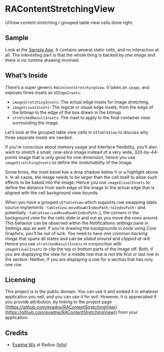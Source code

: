 # RAContentStretchingView

UIView content stretching / grouped table view cells done right.

## Sample

Look at the [Sample App](https://github.com/evadne/RAContentStretchingView-Sample).  It contains several static cells, and no interaction at all.  The interesting part is that the whole thing is backed by *one image* and there is no runtime drawing involved.

## What’s Inside

There’s a super generic `RAContentStretchingView`.  It takes an `image`, and exposes three insets as `UIEdgeInsets`:

*	`imageStretchingInsets`: The actual edge insets for image stretching. 
*	`imageVisualInsets`: The logical or visual edge insets, from the edge of the bitmap to the edge of the box drawn in the bitmap.
*	`stretchedResultInsets`: The inset to apply to the final container view surrounding the image.

Let’s look at the grouped table view cells in `UITableView` to discuss why three separate insets are needed.  

If you’re conscious about memory usage and interface flexibility, you’ll also want to stretch a small, nine-slice image instead of a very wide, 320-by-44-points image that is only good for one dimension, hence you use `imageStretchingInsets` to define the stretchability of the image.

Some times, the inset bevel has a drop shadow below it or a highlight above it.  In all cases, the image needs to be larger than the cell itself to allow such effects to be baked into the image.  Hence you use `imageVisualInsets` to define the distance from each edge of the image to the actual edge that is aligned with the cell background view bounds.

When you have a grouped `UITableView` which supports row swapping (data source implements `-tableView:moveRowAtIndexPath:toIndexPath:` and potentially `-tableView:canMoveRowAtIndexPath:`), the corners in the background view for the cells slide in and out as you move the rows around.  This behavior can be observed within the Notifications settings pane in Settings.app as well.  If you’re drawing the backgrounds in code using Core Graphics, you’ll be out of luck.  You need to have *one common backing image* that spans all states and can be *slided around* and *clipped at-will*.  Hence you use `stretchedResultInsets` in conjunction with `imageVisualInsets` to clip the top or bottom parts of the image off.  Both, if you are displaying the view for a middle row that is not the first or last row in the section.  Neither, if you are displaying a row for a section that has only one row.


## Licensing

This project is in the public domain.  You can use it and embed it in whatever application you sell, and you can use it for evil.  However, it is appreciated if you provide attribution, by linking to the project page ([https://github.com/evadne/RAContentStretchingView](https://github.com/evadne/RAContentStretchingView)) from your application.

## Credits

*	[Evadne Wu](http://twitter.com/evadne) at Radius ([Info](http://radi.ws))
